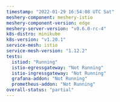 ```yaml
---
timestamp: "2022-01-29 16:54:08 UTC Sat"
meshery-component: meshery-istio
meshery-component-version: edge
meshery-server-version: "v0.6.0-rc-4"
k8s-distro: minikube
k8s-version: "v1.20.1"
service-mesh: istio
service-mesh-version: "1.12.2"
tests:
  istiod: "Running"
  istio-egressgateway: "Not Running"
  istio-ingressgateway: "Not Running"
  grafana-addon: "Not Running"
  prometheus-addon: "Not Running"
overall-status: "partial"
---
```

